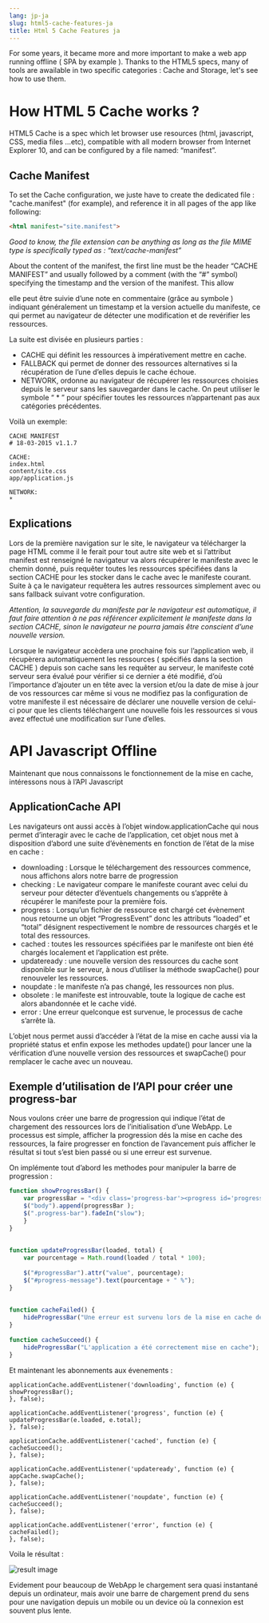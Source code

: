 ```yaml
---
lang: jp-ja
slug: html5-cache-features-ja
title: Html 5 Cache Features ja
---
```


For some years, it became more and more important to make a web app running offline ( SPA by example ). Thanks to the HTML5 specs, many of tools are awailable in two specific categories : Cache and Storage, let's see how to use them.

How HTML 5 Cache works ?
====================================

HTML5 Cache is a spec which let browser use resources (html, javascript, CSS, media files …etc), compatible with all modern browser from Internet Explorer 10, and can be configured by a file named: “manifest”.

Cache Manifest
--------------

To set the Cache configuration, we juste have to create the dedicated file  : "cache.manifest" (for example), and reference it in all pages of the app like following:
```html
<html manifest="site.manifest">
```

*Good to know, the file extension can be anything as long as the file MIME type is specifically typed as : “text/cache-manifest”*

About the content of the manifest, the first line must be the header “CACHE MANIFEST” and usually followed by a comment (with the “#” symbol) specifying the timestamp and the version of the manifest. This allow 

elle peut être suivie d’une note en commentaire (grâce au symbole ) indiquant généralement un timestamp et la version actuelle du manifeste, ce qui permet au navigateur de détecter une modification et de revérifier les ressources.

La suite est divisée en plusieurs parties :

* CACHE qui définit les ressources à impérativement mettre en cache.
* FALLBACK qui permet de donner des ressources alternatives si la récupération de l’une d’elles depuis le cache échoue.
* NETWORK, ordonne au navigateur de récupérer les ressources choisies depuis le serveur sans les sauvegarder dans le cache. On peut utiliser le symbole “ * ” pour spécifier toutes les ressources n’appartenant pas aux catégories précédentes.

Voilà un exemple:

```
CACHE MANIFEST
# 18-03-2015 v1.1.7

CACHE:
index.html
content/site.css
app/application.js

NETWORK:
*
```

Explications
------------

Lors de la première navigation sur le site, le navigateur va télécharger la page HTML comme il le ferait pour tout autre site web et si l’attribut manifest est renseigné le navigateur va alors  récupérer le manifeste avec le chemin donné, puis requêter toutes les ressources spécifiées dans la section CACHE  pour les stocker dans le cache avec le manifeste courant. Suite à ça le navigateur requêtera les autres ressources simplement avec ou sans fallback suivant votre configuration.

*Attention, la sauvegarde du manifeste par le navigateur est automatique, il faut faire attention à ne pas référencer explicitement le manifeste dans la section CACHE, sinon le navigateur ne pourra jamais être conscient d’une nouvelle version.*

Lorsque le navigateur accèdera une prochaine fois sur l’application web, il récupèrera automatiquement les ressources ( spécifiés dans la section CACHE ) depuis son cache sans les requêter au serveur, le manifeste coté serveur sera évalué pour vérifier si ce dernier a été modifié, d’où l’importance d’ajouter un en tête avec la version et/ou la date de mise à jour  de vos ressources car même si vous ne modifiez pas la configuration de votre manifeste il est nécessaire de déclarer une nouvelle version de celui-ci pour que les clients téléchargent une nouvelle fois les ressources si vous avez effectué une modification sur l’une d’elles.

API Javascript Offline
======================
Maintenant que nous connaissons le fonctionnement de la mise en cache, intéressons nous à l’API Javascript

ApplicationCache API
--------------------

Les navigateurs ont aussi accès à l’objet window.applicationCache qui nous permet d’interagir avec le cache de l’application, cet objet nous met à disposition d’abord une suite d’évènements en fonction de l’état de la mise en cache :

* downloading : Lorsque le téléchargement des ressources commence, nous affichons alors notre barre de progression
* checking : Le navigateur compare le manifeste courant avec celui du serveur pour détecter d’éventuels changements ou s’apprête à récupérer le manifeste pour la première fois.
* progress : Lorsqu’un fichier de ressource est chargé cet évènement nous retourne un objet “ProgressEvent” donc les attributs “loaded” et “total” désignent respectivement le nombre de ressources chargés et le total des ressources.
* cached : toutes les ressources spécifiées par le manifeste ont bien été chargés localement et l’application est prête.
* updateready : une nouvelle version des ressources du cache sont disponible sur le serveur, à nous d’utiliser la méthode swapCache() pour renouveler les ressources.
* noupdate : le manifeste n’a pas changé, les ressources non plus.
* obsolete : le manifeste est introuvable, toute la logique de cache est alors abandonnée et le cache vidé.
* error : Une erreur quelconque est survenue, le processus de cache s’arrête là.

L’objet nous permet aussi d’accéder à l’état de la mise en cache aussi via la propriété status et enfin expose les methodes update() pour lancer une la vérification d’une nouvelle version des ressources et swapCache() pour remplacer le cache avec un nouveau.

Exemple d’utilisation de l’API pour créer une progress-bar
----------------------------------------------------------

Nous voulons créer une barre de progression qui indique l’état de chargement des ressources lors de l’initialisation d’une WebApp. Le processus est simple, afficher la progression dés la mise en cache des ressources, la faire progresser en fonction de l’avancement puis afficher le résultat si tout s’est bien passé ou si une erreur est survenue.

On implémente tout d’abord les methodes pour manipuler la barre de progression :

```js
function showProgressBar() {
    var progressBar = "<div class='progress-bar'><progress id='progressBar' max='100' value='0'></progress><div class='message'>Mise en cache de l'application <span id='progress-message'></span></div></div>";
    $("body").append(progressBar );
    $(".progress-bar").fadeIn("slow");
    }
}
     
     
function updateProgressBar(loaded, total) {
    var pourcentage = Math.round(loaded / total * 100);
     
    $("#progressBar").attr("value", pourcentage);
    $("#progress-message").text(pourcentage + " %");
}
     
     
function cacheFailed() {
    hideProgressBar("Une erreur est survenu lors de la mise en cache de l'application");
}
     
function cacheSucceed() {
    hideProgressBar("L'application a été correctement mise en cache");
}
```

Et maintenant les abonnements aux évenements :

```
applicationCache.addEventListener('downloading', function (e) {
showProgressBar();
}, false);
 
applicationCache.addEventListener('progress', function (e) {
updateProgressBar(e.loaded, e.total);
}, false);
 
applicationCache.addEventListener('cached', function (e) {
cacheSucceed();
}, false);
 
applicationCache.addEventListener('updateready', function (e) {
appCache.swapCache();
}, false);
 
applicationCache.addEventListener('noupdate', function (e) {
cacheSucceed();
}, false);
 
applicationCache.addEventListener('error', function (e) {
cacheFailed();
}, false);
```

Voila le résultat :

![result image](/cache-mobile-view_219204D2.gif)

Evidement pour beaucoup de WebApp le chargement sera quasi instantané depuis un ordinateur, mais avoir une barre de chargement prend du sens pour une navigation depuis un mobile ou un device où la connexion est souvent plus lente.

